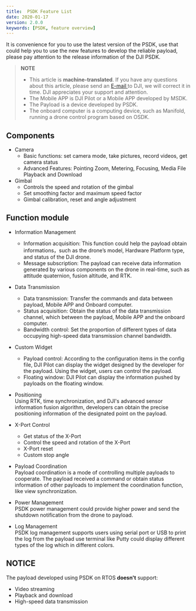 ```yaml
---
title:  PSDK Feature List
date: 2020-01-17
version: 2.0.0
keywords: [PSDK, feature overview]
---
```

It is convenience for you to use the latest version of the PSDK, use that could help you to use the new features to develop the reliable payload, please pay attention to the release information of the DJI PSDK.

> **NOTE**
> * This article is **machine-translated**. If you have any questions about this article, please send an <a href="mailto:dev@dji.com">E-mail </a>to DJI, we will correct it in time. DJI appreciates your support and attention.
> * The Mobile APP is DJI Pilot or a Mobile APP developed by MSDK.
> * The Payload is a device developed by PSDK.
> * The onboard computer is a computing device, such as Manifold, running a drone control program based on OSDK.

## Components
* Camera
   * Basic functions: set camera mode, take pictures, record videos, get camera status
   * Advanced Features: Pointing Zoom, Metering, Focusing, Media File Playback and Download
* Gimbal
   * Controls the speed and rotation of the gimbal
   * Set smoothing factor and maximum speed factor
   * Gimbal calibration, reset and angle adjustment

## Function module

* Information Management
    * Information acquisition: This function could help the payload obtain informations，such as the drone’s model, Hardware Platform type, and status of the DJI drone.
    * Message subscription: The payload can receive data information generated by various components on the drone in real-time, such as attitude quaternion, fusion altitude, and RTK.

* Data Transmission
    * Data transmission: Transfer the commands and data between payload, Mobile APP and Onboard computer.
    * Status acquisition: Obtain the status of the data transmission channel, which between the payload, Mobile APP and the onboard computer.
    * Bandwidth control: Set the proportion of different types of data occupying high-speed data transmission channel bandwidth.

* Custom Widget
    * Payload control: According to the configuration items in the config file, DJI Pilot can display the widget designed by the developer for the payload. Using the widget, users can control the payload.
    * Floating window: DJI Pilot can display the information pushed by payloads on the floating window.

* Positioning      
Using RTK, time synchronization, and DJI's advanced sensor information fusion algorithm, developers can obtain the precise positioning information of the designated point on the payload.

* X-Port Control
    * Get status of the X-Port
    * Control the speed and rotation of the X-Port
    * X-Port reset
    * Custom stop angle

* Payload Coordination     
Payload coordination is a mode of controlling multiple payloads to cooperate. The payload received a command or obtain status information of other payloads to implement the coordination function, like view synchronization.

* Power Management     
PSDK power management could provide higher power and send the shutdown notification from the drone to payload.

* Log Management    
PSDK log management supports users using serial port or USB to print the log from the payload use terminal like Putty could display different types of the log which in different colors.

## NOTICE
The payload developed using PSDK on RTOS **doesn't** support:
* Video streaming
* Playback and download
* High-speed data transmission
